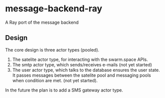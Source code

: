 # message-backend-ray
A Ray port of the message backend

## Design

The core design is three actor types (pooled). 
1. The satelite actor type, for interacting with the swarm.space APIs. 
1. The smtp actor type, which sends/receives e-mails (not yet started)
1. The user actor type, which talks to the database ensures the user state. It passes messages between the satelite pool and messaging pools when condition are met. (not yet started).

In the future the plan is to add a SMS gateway actor type.
